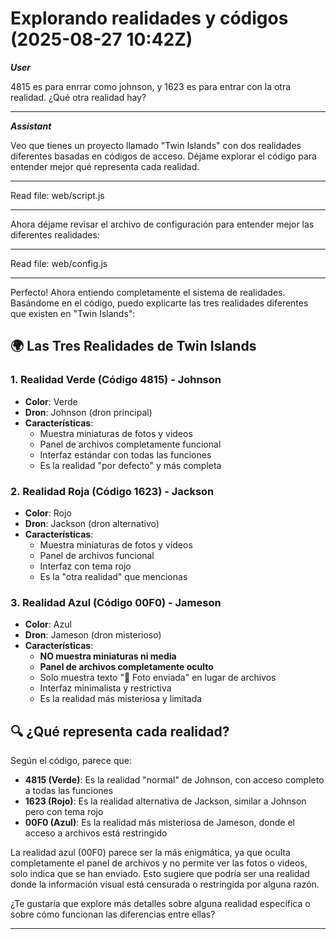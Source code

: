 <!-- Generated by SpecStory -->

# Explorando realidades y códigos (2025-08-27 10:42Z)

_**User**_

4815 es para enrrar como johnson, y 1623 es para entrar con la otra realidad. ¿Qué otra realidad hay?

---

_**Assistant**_

Veo que tienes un proyecto llamado "Twin Islands" con dos realidades diferentes basadas en códigos de acceso. Déjame explorar el código para entender mejor qué representa cada realidad.


---

Read file: web/script.js

---

Ahora déjame revisar el archivo de configuración para entender mejor las diferentes realidades:


---

Read file: web/config.js

---

Perfecto! Ahora entiendo completamente el sistema de realidades. Basándome en el código, puedo explicarte las tres realidades diferentes que existen en "Twin Islands":

## 🌍 **Las Tres Realidades de Twin Islands**

### **1. Realidad Verde (Código 4815) - Johnson**
- **Color**: Verde
- **Dron**: Johnson (dron principal)
- **Características**: 
  - Muestra miniaturas de fotos y videos
  - Panel de archivos completamente funcional
  - Interfaz estándar con todas las funciones
  - Es la realidad "por defecto" y más completa

### **2. Realidad Roja (Código 1623) - Jackson** 
- **Color**: Rojo
- **Dron**: Jackson (dron alternativo)
- **Características**:
  - Muestra miniaturas de fotos y videos
  - Panel de archivos funcional
  - Interfaz con tema rojo
  - Es la "otra realidad" que mencionas

### **3. Realidad Azul (Código 00F0) - Jameson**
- **Color**: Azul  
- **Dron**: Jameson (dron misterioso)
- **Características**:
  - **NO muestra miniaturas ni media**
  - **Panel de archivos completamente oculto**
  - Solo muestra texto "📎 Foto enviada" en lugar de archivos
  - Interfaz minimalista y restrictiva
  - Es la realidad más misteriosa y limitada

## 🔍 **¿Qué representa cada realidad?**

Según el código, parece que:

- **4815 (Verde)**: Es la realidad "normal" de Johnson, con acceso completo a todas las funciones
- **1623 (Rojo)**: Es la realidad alternativa de Jackson, similar a Johnson pero con tema rojo
- **00F0 (Azul)**: Es la realidad más misteriosa de Jameson, donde el acceso a archivos está restringido

La realidad azul (00F0) parece ser la más enigmática, ya que oculta completamente el panel de archivos y no permite ver las fotos o videos, solo indica que se han enviado. Esto sugiere que podría ser una realidad donde la información visual está censurada o restringida por alguna razón.

¿Te gustaría que explore más detalles sobre alguna realidad específica o sobre cómo funcionan las diferencias entre ellas?

---

